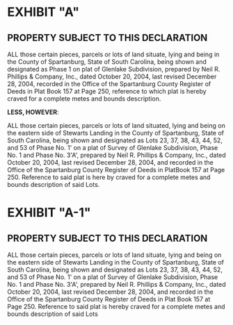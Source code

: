 # EXHIBIT "A"

## PROPERTY SUBJECT TO THIS DECLARATION
ALL those certain pieces, parcels or lots of land situate, lying and being in the County of Spartanburg, State of South Carolina, being shown and designated as Phase 1 on plat of Glenlake Subdivision, prepared by Neil R. Phillips & Company, Inc., dated October 20, 2004, last revised December 28, 2004, recorded in the Office of the Spartanburg County Register of Deeds in Plat Book 157 at Page 250, reference to which plat is hereby craved for a complete metes and bounds description.

**LESS, HOWEVER**:

ALL those certain pieces, parcels or lots of land situated, lying and being on the eastern side of Stewarts Landing in the County of Spartanburg, State of South Carolina, being shown and designated as Lots 23, 37, 38, 43, 44, 52, and 53 of Phase No. 1' on a plat of Survey of Glenlake Subdivision, Phase No. 1 and Phase No. 3'A', prepared by Neil R. Phillips & Company, Inc., dated October 20, 2004, last revised December 28, 2004, and recorded in the Office of the Spartanburg County Register of Deeds in PlatBook 157 at Page 250. Reference to said plat is here by craved for a complete metes and bounds description of said Lots. 

# EXHIBIT "A-1"

## PROPERTY SUBJECT TO THIS DECLARATION

ALL those certain pieces, parcels or lots of land situate, lying and being on the eastern side of Stewarts Landing in the County of Spartanburg, State of South Carolina, being shown and designated as Lots 23, 37, 38, 43, 44, 52, and 53 of Phase No. 1' on a plat of Survey
of Glenlake Subdivision, Phase No. 1 and Phase No. 3'A', prepared by Neil R. Phillips & Company, Inc., dated October 20, 2004, last revised December 28, 2004, and recorded in the Office of the Spartanburg County Register of Deeds in Plat Book 157 at Page 250. Reference to said plat is hereby
craved for a complete metes and bounds description of said Lots
